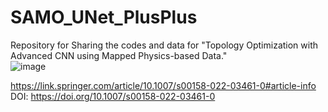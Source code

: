 # SAMO_UNet_PlusPlus
Repository for Sharing the codes and data for "Topology Optimization with Advanced CNN using Mapped Physics-based Data." <br />
![image](https://user-images.githubusercontent.com/48101303/211036009-64cab939-92c0-4017-b5d8-e35b25ffcfa8.png) <br />

https://link.springer.com/article/10.1007/s00158-022-03461-0#article-info <br />
DOI: https://doi.org/10.1007/s00158-022-03461-0 <br />

